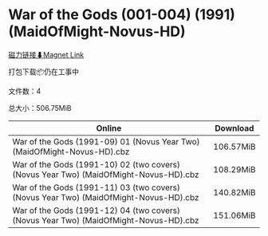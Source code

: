 # War of the Gods (001-004) (1991) (MaidOfMight-Novus-HD)

[磁力链接⬇Magnet Link](magnet:?xt=urn:btih:e363b2ada60669d9593fce6548664100c0cf0d78&dn=War%20of%20the%20Gods%20%28001-004%29%20%281991%29%20%28MaidOfMight-Novus-HD%29)

打包下载📦仍在工事中

文件数：4

总大小：506.75MiB

Online | Download
--- | ---
War of the Gods (1991-09) 01 (Novus Year Two) (MaidOfMight-Novus-HD).cbz | 106.57MiB
War of the Gods (1991-10) 02 (two covers) (Novus Year Two) (MaidOfMight-Novus-HD).cbz | 108.29MiB
War of the Gods (1991-11) 03 (two covers) (Novus Year Two) (MaidOfMight-Novus-HD).cbz | 140.82MiB
War of the Gods (1991-12) 04 (two covers) (Novus Year Two) (MaidOfMight-Novus-HD).cbz | 151.06MiB
